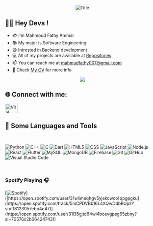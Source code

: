 <div align="center">
  <img src="https://readme-typing-svg.herokuapp.com?font=Architects+Daughter&color=%2338C2FF&size=50&center=true&vCenter=true&height=60&width=600&lines=Heyyy!+I'm+Shourya+%3C3;TN+is+me!!!;Welcome+to+my+profile!" alt="Title"></img>
</div>

 ## 👨‍💻 Hey Devs !

- :credit_card: I'm Mahmoud Fathy Ammar 
- :books: My major is Software Engineering
- :sweat_smile: Intrested in Backend development 
- 💻 All of my projects are available at [Repositories](https://github.com/noureldensaid?tab=repositories)
- 📫 You can reach me at mahmudfathy007@gmail.com
- 📄 Check [My CV](https://drive.google.com/drive/folders/1qubwwrdRycmvgbtJd6k2vmzfkavLGdd2?usp=share_link) for more info

  
<div align="center">
  <img src= "https://i.pinimg.com/originals/df/1a/ff/df1aff8395678d11b99b575f0e3b19d5.gif"></img>
</div>


## 🌐 Connect with me:
<p align="left">
  <a href="https://www.linkedin.com/in/mahmudfathy007" target="blank"><img align="center"
      src="https://raw.githubusercontent.com/rahuldkjain/github-profile-readme-generator/master/src/images/icons/Social/linked-in-alt.svg"
      alt="Viral Bhadeshiya" height="30" width="40" /></a>
</p>
 
## 📌 Some Languages and Tools

<br>

![Python](https://img.shields.io/badge/Python-FFD43B?style=for-the-badge&logo=python&logoColor=blue)
![C++](https://img.shields.io/badge/C%2B%2B-00599C?style=for-the-badge&logo=c%2B%2B&logoColor=white)
![C](https://img.shields.io/badge/C-00599C?style=for-the-badge&logo=c&logoColor=white)
![Dart](https://img.shields.io/badge/Dart-0175C2?style=for-the-badge&logo=dart&logoColor=white)
![HTML5](https://img.shields.io/badge/HTML5-E34F26?style=for-the-badge&logo=html5&logoColor=white)
![CSS](https://img.shields.io/badge/CSS5-1572B6?style=for-the-badge&logo=css3&logoColor=white)
![JavaScript](https://img.shields.io/badge/JavaScript-323330?style=for-the-badge&logo=javascript&logoColor=F7DF1E)
![Node.js](https://img.shields.io/badge/Node.js-339933?style=for-the-badge&logo=nodedotjs&logoColor=white)
![React](https://img.shields.io/badge/React-20232A?style=for-the-badge&logo=react&logoColor=61DAFB)
![Flutter](https://img.shields.io/badge/Flutter-02569B?style=for-the-badge&logo=flutter&logoColor=white)
![MySQL](https://img.shields.io/badge/MySQL-005C84?style=for-the-badge&logo=mysql&logoColor=white)
![MongoDB](https://img.shields.io/badge/MongoDB-4EA94B?style=for-the-badge&logo=mongodb&logoColor=white)
![Firebase](https://img.shields.io/badge/firebase-ffca28?style=for-the-badge&logo=firebase&logoColor=black)
![Git](https://img.shields.io/badge/GIT-E44C30?style=for-the-badge&logo=git&logoColor=white)
![GitHub](https://img.shields.io/badge/GitHub-100000?style=for-the-badge&logo=github&logoColor=white)
![Visual Studio Code](https://img.shields.io/badge/Visual_Studio_Code-0078D4?style=for-the-badge&logo=visual%20studio%20code&logoColor=white)
</p>
<br>


### Spotify Playing 🎧

[![Spotify]([[https://novatorem-mohamedhesham2106.vercel.app/api/spotify](https://open.spotify.com/user/31l35gjtd64wi4boevgpsg65zbny?si=9dc7c6509fd84d3e))]([https://open.spotify.com/user/31wlimeqhgv5yjekcwot4qpgpgku](https://open.spotify.com/track/5mCPDVBb16L4XQwDdbRUpz?si=ff8123057ebb4e47)](https://open.spotify.com/user/31l35gjtd64wi4boevgpsg65zbny?si=70576c2b06424743))
